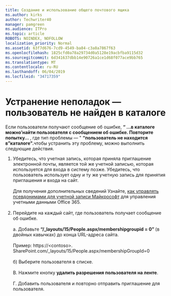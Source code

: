 ```yaml
---
title: Создание и использование общего почтового ящика
ms.author: kirks
author: Techwriter40
manager: pamgreen
ms.audience: ITPro
ms.topic: article
ROBOTS: NOINDEX, NOFOLLOW
localization_priority: Normal
ms.assetid: 63f7d676-7cd9-4549-ba84-c3a8a7867f63
ms.openlocfilehash: 1825cfd0a78a29734d0a5128e19acbfba9115d32
ms.sourcegitcommit: 6d341637dbb14e90726a1ce1d68f077ace9bb765
ms.translationtype: MT
ms.contentlocale: ru-RU
ms.lasthandoff: 06/04/2019
ms.locfileid: "34717359"
---
```

# <a name="troubleshoot-issue---user-not-found-in-directory"></a>Устранение неполадок — пользователь не найден в каталоге

<p>Если пользователи получают сообщение об ошибке, <strong> &ldquo; &hellip;в каталоге можно&rsquo;найти пользователя с сообщением об ошибке. Повторите попытку&hellip; </strong> , где тип проблемы — " <strong> &ldquo;пользователь не находится в&rdquo;каталоге".</strong>чтобы устранить эту проблему, можно выполнить следующие действия.</p> <ol> <li>Убедитесь, что учетная запись, которая приняла приглашение электронной почты, является той же учетной записью, которая используется для входа в систему позже. Убедитесь, что пользователь использует одну и ту же учетную запись для принятия приглашения и входа на сайт. <br /><br />Для получения дополнительных сведений Узнайте, <a href="https://support.microsoft.com/en-us/help/12407/microsoft-account-how-to-manage-aliases">как управлять псевдонимами для учетной записи Майкрософт</a> для управления учетными данными Office 365. <br /><br /></li> <li>Перейдите на каждый сайт, где пользователь получает сообщение об ошибке. <br /><br />а. Добавьте <strong> &ldquo;/_layouts/15/People.aspx/membershipgroupid = 0&rdquo; </strong> (в двойных кавычках) до конца URL-адреса сайта. <br /><br />Пример: https://&lt;contoso&gt;. SharePoint.com/_layouts/15/People.aspx/membershipGroupId=0 <br /><br />б) Выберите пользователя в списке. <br /><br />В. Нажмите кнопку <strong>удалить разрешения пользователя на ленте</strong>. <br /><br />Г. Добавить пользователя и повторно отправить приглашение для пользователя.</li> </ol>

